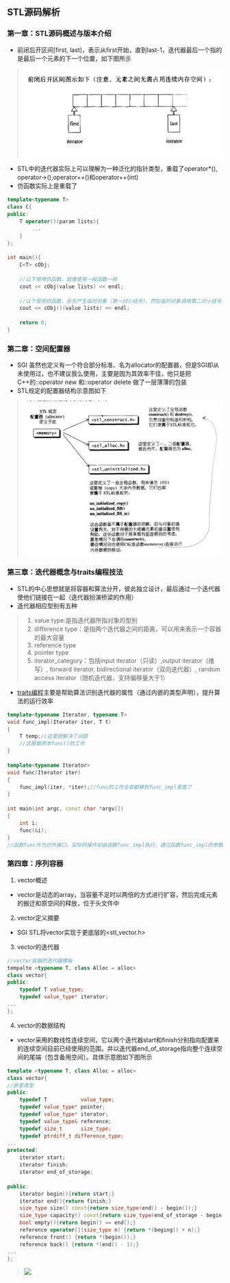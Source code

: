 ## STL源码解析

### 第一章：STL源码概述与版本介绍
* 前闭后开区间[first, last)，表示从first开始，直到last-1，迭代器最后一个指的是最后一个元素的下一个位置，如下图所示
> ![](Images/Iterator.png)
* STL中的迭代器实际上可以理解为一种泛化的指针类型，重载了operator*(), operator->(),operator++()和operator++(int)
* 仿函数实际上是重载了 
```c++
template<typename T>
class C{
public:
	T operator()(param lists){
		...
	}
};

int main(){
	C<T> cObj;

	//以下使用仿函数，就像使用一般函数一样
	cout << cObj(value lists) << endl;

	//以下使用仿函数，会先产生临时对象（第一对小括号），然后临时对象调用第二对小括号
	cout << cObj()(value lists) << endl;

	return 0;
}
```

### 第二章：空间配置器
* SGI 虽然也定义有一个符合部分标准、名为allocator的配置器，但是SGI却从未使用过，也不建议我么使用，主要是因为其效率不佳，他只是把C++的::operator new 和::operator delete 做了一层薄薄的包装
* STL规定的配置器结构示意图如下
> ![](Images/STL_allocator.png)

### 第三章：迭代器概念与traits编程技法
* STL的中心思想就是将容器和算法分开，彼此独立设计，最后通过一个迭代器使他们链接在一起（迭代器扮演桥梁的作用）
* 迭代器相应型别有五种
> 1. value type:是指迭代器所指对象的型别
> 2. difference type：是指两个迭代器之间的距离，可以用来表示一个容器的最大容量
> 3. reference type 
> 4. pointer type
> 5. iterator_category：包括input iterator（只读）,output iterator（维写）, forward iterator, bidirectional iterator（双向迭代器）, random access iterator（随机迭代器，支持偏移量大于1）
* [traits编程](https://blog.csdn.net/shudou/article/details/10270971 "traits编程详解")主要是帮助算法识别迭代器的属性（通过内嵌的类型声明），提升算法的运行效率
```c++
template<typename Iterator, typename T>
void func_impl(Iterator iter, T t)
{
    T temp;//这里就解决了问题
    //这里做原本func()的工作
}
 
template<typename Iterator>
void func(Iterator iter)
{
    func_impl(iter, *iter);//func的工作全部都移到func_impl里面了
}
 
int main(int argc, const char *argv[])
{
    int i;
    func(&i);
}
//函数func作为对外接口，实际的操作却由函数func_impl执行，通过函数func_impl的参数类型推导，获取到Iterator指向对象的类型T，但是如果需要返回类型是迭代器所指对象的类型，其无能为力了
```

### 第四章：序列容器
1. vector概述
* vector是动态的array，当容量不足时以两倍的方式进行扩容，然后完成元素的搬迁和原空间的释放，位于头文件<vector>中

2. vector定义摘要
* SGI STL将vector实现于更底层的<stl_vector.h>

3. vector的迭代器
```c++
//vector容器的迭代器模板
tempalte <typename T, class Alloc = alloc>
class vector{
public:
	typedef T value_type;
	typedef value_type* iterator;
...
};
```
4. vector的数据结构
* vector采用的数线性连续空间，它以两个迭代器start和finish分别指向配置来的连续空间目前已经使用的范围，并以迭代器end_of_storage指向整个连续空间的尾端（包含备用空间）。具体示意图如下图所示

```c++
template <typename T, class Alloc = alloc>
class vector{
//嵌套类型
public:
	typedef T           value_type;
	typedef value_type* pointer;
	typedef value_type* iterator;
	typedef value_type& reference;
	typedef size_t      size_type;
	typedef ptrdiff_t difference_type;
...
protected:
	iterator start;
	iterator finish;
	iterator end_of_storage;

public:
	iterator begin(){return start;}
	iterator end(){return finish;}
	size_type size() const{return size_type(end() - begin());}
	size_type capacity() const{return size_type(end_of_storage - begin());}
	bool empty(){return begin() == end();}
	reference operator[](size_type n) {return *(beging() + n);}
	reference front() {return *(begin());}
	reference back() {return *(end() - 1);}
...
};
```
> ![](Iamges/vector_struct.png)
